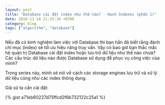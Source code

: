 ```yaml
---
layout: post
title: "Database cài đặt index như thế nào? - Hash Indexes (phần 1)"
date: 2018-11-18 21:25:34 +0700
category: blog
tags: ["algorithm", "database"]
---
```


Nếu đã có kinh nghiệm làm việc với Database thì bạn hẳn đã biết rằng đánh chỉ mục (index) sẽ tối ưu hiệu năng truy vấn. Vậy có bao giờ bạn thắc mắc hệ quản trị Database cài đặt index hoặc lưu trữ dữ liệu như thế nào chưa? Các cấu trúc dữ liệu nào được Database sử dụng để phục vụ công việc của mình?

Trong series này, mình sẽ nói về cách các storage engines lưu trữ và xử lý dữ liệu cũng như các index thông dụng.

Giả sử ta cần cài đặt:

{% gist a71eb60227d75ffcd2f6b732122c25a1 %}